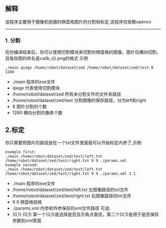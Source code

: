 ##  解释
该程序主要用于摄像机拍摄的棋盘格图片的分割和标定,该程序仅依赖opencv

---

### 1. 分割
在你编译结束后，你可以使用切割模块来切割你棋盘格的图像，图片仅横向切割，且每张图的命名是cailb_{i}.png的格式
示例
``` java{.line-numbers}
./main qiege /home/robot/dataset/zed /home/robot/dataset/zed/test 8 1280
```
* ./main 程序的exe文件
* qiege 代表使用切割模块
* /home/robot/dataset/zed 所有未分割文件的文件夹路径
* /home/robot/dataset/zed/test 分割图像的保存路径，分为left和right
* 8 图片分割的个数
* 1280 横向分割的像素个数
## 2.标定
你只需要把图片的路径放在一个txt文件里面就可以开始标定内参了,示例
``` java{.line-numbers}
example first:
./main /home/robot/dataset/zed/test/left.txt /home/robot/dataset/zed/test/right.txt 9 9 ./params.xml
example second:
./main /home/robot/dataset/zed/test/left.txt /home/robot/dataset/zed/test/right.txt 9 9 ./params.xml 1 1
```
* ./main 程序的exe文件
* /home/robot/dataset/zed/test/left.txt 左图像路径的txt文件
* /home/robot/dataset/zed/test/right.txt 右图像路径的txt文件
* 9 9 棋盘格规格
* ./params.xml 内参和外参保存的xml文件路径
可选:
* {0,1} {0,1} 第一个{0,1}是选择是否显示角点查找，第二个{0,1}是用于是否保存参数到xml里面

